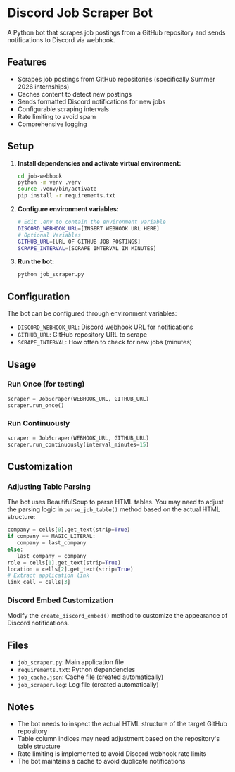 # Discord Job Scraper Bot

A Python bot that scrapes job postings from a GitHub repository and sends notifications to Discord via webhook.

## Features

- Scrapes job postings from GitHub repositories (specifically Summer 2026 internships)
- Caches content to detect new postings
- Sends formatted Discord notifications for new jobs
- Configurable scraping intervals
- Rate limiting to avoid spam
- Comprehensive logging

## Setup

1. **Install dependencies and activate virtual environment:**
   ```bash
   cd job-webhook
   python -m venv .venv
   source .venv/bin/activate
   pip install -r requirements.txt
   ```

2. **Configure environment variables:**
   ```bash
   # Edit .env to contain the environment variable
   DISCORD_WEBHOOK_URL=[INSERT WEBHOOK URL HERE]
   # Optional Variables
   GITHUB_URL=[URL OF GITHUB JOB POSTINGS]
   SCRAPE_INTERVAL=[SCRAPE INTERVAL IN MINUTES]
   ```

3. **Run the bot:**
   ```bash
   python job_scraper.py
   ```

## Configuration

The bot can be configured through environment variables:

- `DISCORD_WEBHOOK_URL`: Discord webhook URL for notifications
- `GITHUB_URL`: GitHub repository URL to scrape
- `SCRAPE_INTERVAL`: How often to check for new jobs (minutes)

## Usage

### Run Once (for testing)
```python
scraper = JobScraper(WEBHOOK_URL, GITHUB_URL)
scraper.run_once()
```

### Run Continuously
```python
scraper = JobScraper(WEBHOOK_URL, GITHUB_URL)
scraper.run_continuously(interval_minutes=15)
```

## Customization

### Adjusting Table Parsing

The bot uses BeautifulSoup to parse HTML tables. You may need to adjust the parsing logic in `parse_job_table()` method based on the actual HTML structure:

```python
company = cells[0].get_text(strip=True)
if company == MAGIC_LITERAL:
   company = last_company
else:
   last_company = company
role = cells[1].get_text(strip=True)
location = cells[2].get_text(strip=True)  
# Extract application link
link_cell = cells[3]
```

### Discord Embed Customization

Modify the `create_discord_embed()` method to customize the appearance of Discord notifications.

## Files

- `job_scraper.py`: Main application file
- `requirements.txt`: Python dependencies
- `job_cache.json`: Cache file (created automatically)
- `job_scraper.log`: Log file (created automatically)

## Notes

- The bot needs to inspect the actual HTML structure of the target GitHub repository
- Table column indices may need adjustment based on the repository's table structure
- Rate limiting is implemented to avoid Discord webhook rate limits
- The bot maintains a cache to avoid duplicate notifications